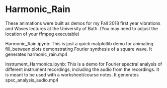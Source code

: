 # Harmonic_Rain

These animations were built as demos for my Fall 2018 first year vibrations and Waves lectures at the University of Bath. (You may need to adjust the location of your ffmpeg executable)

Harmonic_Rain.ipynb:
This is just a quick matplotlib demo for animating fill_between plots demonstrating Fourier synthesis of a square wave.
It generates harmonic_rain.mp4

Instrument_Harmonics.ipynb:
This is a demo for Fourier spectral analysis of different instrument recordings, including the audio from the recordings. It is meant to be used with a worksheet/course notes.
It generates spec_analysis_audio.mp4


